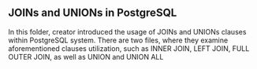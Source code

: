 ## JOINs and UNIONs in PostgreSQL
In this folder, creator introduced the usage of JOINs and UNIONs clauses within PostgreSQL system. There are two files, where they examine aforementioned clauses
utilization, such as INNER JOIN, LEFT JOIN, FULL OUTER JOIN, as well as UNION and UNION ALL
